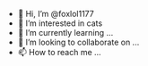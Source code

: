 - 👋 Hi, I’m @foxlol1177
- 👀 I’m interested in cats
- 🌱 I’m currently learning ...
- 💞️ I’m looking to collaborate on ...
- 📫 How to reach me ...

<!---
foxlol1177/foxlol1177 is a ✨ special ✨ repository because its `README.md` (this file) appears on your GitHub profile.
You can click the Preview link to take a look at your changes.
--->
